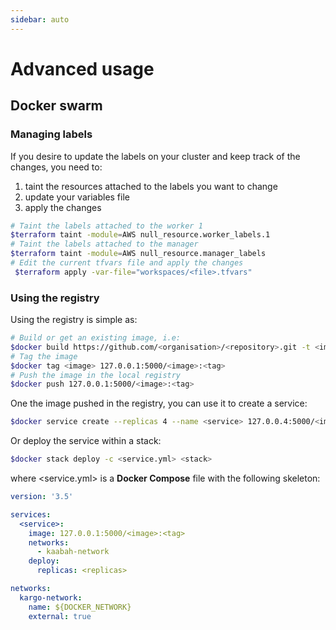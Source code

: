 ```yaml
---
sidebar: auto
---
```


# Advanced usage

## Docker swarm

### Managing labels

If you desire to update the labels on your cluster and keep track of the changes, you need to:
1. taint the resources attached to the labels you want to change
2. update your variables file
3. apply the changes
   
```bash
# Taint the labels attached to the worker 1
$terraform taint -module=AWS null_resource.worker_labels.1
# Taint the labels attached to the manager
$terraform taint -module=AWS null_resource.manager_labels
# Edit the current tfvars file and apply the changes
 $terraform apply -var-file="workspaces/<file>.tfvars"
```

### Using the registry

Using the registry is simple as:

```bash
# Build or get an existing image, i.e:
$docker build https://github.com/<organisation>/<repository>.git -t <image> 
# Tag the image
$docker tag <image> 127.0.0.1:5000/<image>:<tag>
# Push the image in the local registry
$docker push 127.0.0.1:5000/<image>:<tag>
```

One the image pushed in the registry, you can use it to create a service:

```bash
$docker service create --replicas 4 --name <service> 127.0.0.4:5000/<image>:<tag>
```

Or deploy the service within a stack:

```bash
$docker stack deploy -c <service.yml> <stack>
```

where <service.yml> is a **Docker Compose** file with the following skeleton:

```yaml
version: '3.5'

services:
  <service>:
    image: 127.0.0.1:5000/<image>:<tag>
    networks:
      - kaabah-network
    deploy:
      replicas: <replicas>

networks:
  kargo-network:
    name: ${DOCKER_NETWORK}
    external: true
```

